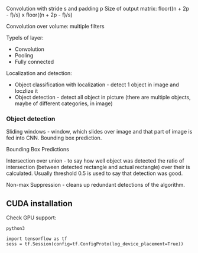 Convolution with stride s and padding p
Size of output matrix: floor((n + 2p - f)/s) x floor((n + 2p - f)/s)

Convolution over volume: multiple filters

Typels of layer:

* Convolution
* Pooling
* Fully connected

Localization and detection:
* Object classification with localization - detect 1 object in image and loczlize it
* Object detection - detect all object in picture (there are multiple objects, maybe of different categories, in image)

### Object detection

Sliding windows - window, which slides over image and that part of image is fed into CNN.
Bounding box prediction.

Bounding Box Predictions

Intersection over union - to say how well object was detected the ratio of intersection (between detected rectangle and actual rectangle) over their is calculated. Usually threshold 0.5 is used to say that detection was good.

Non-max Suppression - cleans up redundant detections of the algorithm.


## CUDA installation

Check GPU support:
```
python3

import tensorflow as tf
sess = tf.Session(config=tf.ConfigProto(log_device_placement=True))
```
